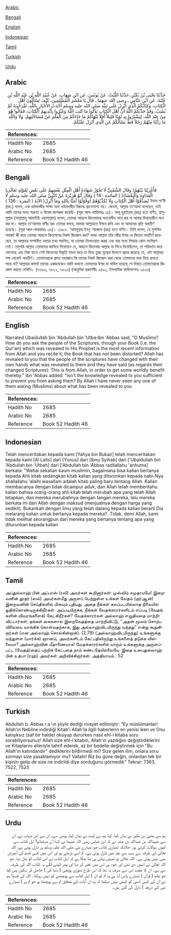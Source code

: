 [Arabic](#arabic)

[Bengali](#bengali)

[English](#english)

[Indonesian](#indonesian)

[Tamil](#tamil)

[Turkish](#turkish)

[Urdu](#urdu)

## Arabic


<div dir="rtl" lang="ar" style={{fontSize:'larger',backgroundColor:'#f8f9fa',padding:20}}>
حَدَّثَنَا يَحْيَى بْنُ بُكَيْرٍ، حَدَّثَنَا اللَّيْثُ، عَنْ يُونُسَ، عَنِ ابْنِ شِهَابٍ، عَنْ عُبَيْدِ اللَّهِ بْنِ عَبْدِ اللَّهِ بْنِ عُتْبَةَ، عَنِ ابْنِ عَبَّاسٍ ـ رضى الله عنهما ـ قَالَ يَا مَعْشَرَ الْمُسْلِمِينَ، كَيْفَ تَسْأَلُونَ أَهْلَ الْكِتَابِ، وَكِتَابُكُمُ الَّذِي أُنْزِلَ عَلَى نَبِيِّهِ صلى الله عليه وسلم أَحْدَثُ الأَخْبَارِ بِاللَّهِ، تَقْرَءُونَهُ لَمْ يُشَبْ، وَقَدْ حَدَّثَكُمُ اللَّهُ أَنَّ أَهْلَ الْكِتَابِ بَدَّلُوا مَا كَتَبَ اللَّهُ وَغَيَّرُوا بِأَيْدِيهِمُ الْكِتَابَ، فَقَالُوا هُوَ مِنْ عِنْدِ اللَّهِ، لِيَشْتَرُوا بِهِ ثَمَنًا قَلِيلاً أَفَلاَ يَنْهَاكُمْ مَا جَاءَكُمْ مِنَ الْعِلْمِ عَنْ مُسَاءَلَتِهِمْ، وَلاَ وَاللَّهِ مَا رَأَيْنَا مِنْهُمْ رَجُلاً قَطُّ يَسْأَلُكُمْ عَنِ الَّذِي أُنْزِلَ عَلَيْكُمْ‏.‏
</div>
<div style={{backgroundColor:'#f8f9fa',padding:20, marginBottom: 10}}><table> <thead> <tr> <th>References:</th> <th></th> </tr> </thead> <tbody><tr><td>Hadith No</td><td>2685</td></tr><tr><td>Arabic No</td><td>2685</td></tr><tr><td>Reference</td><td>Book 52 Hadith 46</td></tr></tbody></table></div>

## Bengali


<div dir="ltr" lang="bn" style={{fontSize:'larger',backgroundColor:'#f8f9fa',padding:20}}>
(وَقَالَ الشَّعْبِيُّ لَا تَجُوْزُ شَهَادَةُ أَهْلِ الْمِلَلِ بَعْضِهِمْ عَلَى بَعْضٍ لِقَوْلِهِ تَعَالَى )فَأَغْرَيْنَا بَيْنَهُمُ الْعَدَاوَةَ وَالْبَغْضَاءَ( ( المائدة : 14 ) وَقَالَ أَبُوْ هُرَيْرَةَ عَنْ النَّبِيِّ صلى الله عليه وسلم لَا تُصَدِّقُوْا أَهْلَ الْكِتَابِ وَلَا تُكَذِّبُوْهُمْ )وَقُوْلُوْا آمَنَّا بِاللهِ وَمَآ أُنْزِلَ( الآيَةَ ( البقرة : 136 ) ইমাম শা‘বী (রহ.) বলেন, এক ধর্মাবলম্বীর সাক্ষ্য অন্য ধর্মাবলম্বীর বিরুদ্ধে গ্রহণযোগ্য নয়। কেননা, আল্লাহ তা‘আলা বলেছেন, তাই আমি তাদের মধ্যে শত্রুতা ও বিদ্বেষ জাগরুক করেছি- (সূরা আল-মায়িদাহঃ ১৪)। আবূ হুরাইরাহ্ (রাঃ) হতে বর্ণিত, রাসূলুল্লাহ (সাল্লাল্লাহু আলাইহি ওয়াসাল্লাম) বলেন, তোমরা আহলে কিতাবদের সত্যবাদীও মনে কর না আবার মিথ্যাচারীও মনে কর না। আল্লাহ তা‘আলার বাণীঃ বরং তোমরা বলবে, আমরা আল্লাহতে ঈমান রাখি এবং যা আমাদের প্রতি অবতীর্ণ হয়েছে। (সূরা আল-বাকারাহঃ ৩৬)। ২৬৮৫. ‘আবদুল্লাহ ইবনু ‘আব্বাস (রাঃ) হতে বর্ণিত। তিনি বলেন, হে মুসলিম সমাজ! কী করে তোমরা আহলে কিতাবদের নিকট জিজ্ঞেস কর? অথচ আল্লাহ তাঁর নবীর উপর যে কিতাব অবতীর্ণ করেছেন, তা আল্লাহর সম্পর্কিত নবতর তথ্য সম্বলিত, যা তোমরা তিলাওয়াত করছ এবং যার মধ্যে মিথ্যার কোন সংমিশ্রণ নেই। তদুপরি আল্লাহ তোমাদের জানিয়ে দিয়েছেন যে, আহলে কিতাবরা আল্লাহ যা লিখে দিয়েছিলেন, তা পরিবর্তন করে ফেলেছে এবং নিজ হাতে সেই কিতাবের বিকৃতি সাধন করে তা দিয়ে তুচ্ছ মূল্যের উদ্দেশে প্রচার করেছে যে, এটা আল্লাহর পক্ষ থেকেই অবতীর্ণ। তোমাদেরকে প্রদত্ত মহাজ্ঞান কি তাদের নিকট জিজ্ঞেস করা থেকে তোমাদের বাধা দিয়ে রাখতে পারে না? আল্লাহর কসম! তাদের একজনকেও আমি কখনো তোমাদের উপর যা নাযিল হয়েছে সে বিষয়ে তোমাদেরকে জিজ্ঞেস করতে দেখিনি। (৭৩৬৩, ৭৫২২, ৭৫২৩) (আধুনিক প্রকাশনীঃ ২৪৯০, ইসলামিক ফাউন্ডেশনঃ ২৫০৬)
</div>
<div style={{backgroundColor:'#f8f9fa',padding:20, marginBottom: 10}}><table> <thead> <tr> <th>References:</th> <th></th> </tr> </thead> <tbody><tr><td>Hadith No</td><td>2685</td></tr><tr><td>Arabic No</td><td>2685</td></tr><tr><td>Reference</td><td>Book 52 Hadith 46</td></tr></tbody></table></div>

## English


<div dir="ltr" lang="en" style={{fontSize:'larger',backgroundColor:'#f8f9fa',padding:20}}>
Narrated Ubaidullah bin 'Abdullah bin 'Utba:Ibn 'Abbas said, "O Muslims? How do you ask the people of the Scriptures, though your Book (i.e. the Qur'an) which was revealed to His Prophet is the most recent information from Allah and you recite it, the Book that has not been distorted? Allah has revealed to you that the people of the scriptures have changed with their own hands what was revealed to them and they have said (as regards their changed Scriptures): This is from Allah, in order to get some worldly benefit thereby." Ibn 'Abbas added: "Isn't the knowledge revealed to you sufficient to prevent you from asking them? By Allah I have never seen any one of them asking (Muslims) about what has been revealed to you
</div>
<div style={{backgroundColor:'#f8f9fa',padding:20, marginBottom: 10}}><table> <thead> <tr> <th>References:</th> <th></th> </tr> </thead> <tbody><tr><td>Hadith No</td><td>2685</td></tr><tr><td>Arabic No</td><td>2685</td></tr><tr><td>Reference</td><td>Book 52 Hadith 46</td></tr></tbody></table></div>

## Indonesian


<div dir="ltr" lang="id" style={{fontSize:'larger',backgroundColor:'#f8f9fa',padding:20}}>
Telah menceritakan kepada kami [Yahya bin Bukair] telah menceritakan kepada kami [Al Laits] dari [Yunus] dari [Ibnu Syihab] dari ['Ubaidullah bin 'Abdullah bin 'Utbah] dari ['Abdullah bin 'Abbas radliallahu 'anhuma] berkata: "Wahai sekalian kaum muslimin, bagaimana bisa kalian bertanya kepada Ahli kitab sedangkan kitab kalian yang diturunkan kepada nabi-Nya shallallahu 'alaihi wasallam adalah kitab paling baru tentang Allah. Kalian membacanya dengan tidak dicampur aduk, dan Allah telah memberitahu kalian bahwa orang-orang ahli kitab telah merubah apa yang telah Allah tetapkan, dan mereka merubahnya dengan tangan mereka, lalu mereka berkata ini dari Allah dengan maksud (menjualnya dengan harga yang sedikit). Bukankah dengan ilmu yang telah datang kepada kalian berarti Dia melarang kalian untuk bertanya kepada mereka?. Tidak, demi Allah, kami tidak melihat seorangpun dari mereka yang bertanya tentang apa yang diturunkan kepada kalian
</div>
<div style={{backgroundColor:'#f8f9fa',padding:20, marginBottom: 10}}><table> <thead> <tr> <th>References:</th> <th></th> </tr> </thead> <tbody><tr><td>Hadith No</td><td>2685</td></tr><tr><td>Arabic No</td><td>2685</td></tr><tr><td>Reference</td><td>Book 52 Hadith 46</td></tr></tbody></table></div>

## Tamil


<div dir="ltr" lang="ta" style={{fontSize:'larger',backgroundColor:'#f8f9fa',padding:20}}>
அப்துல்லாஹ் பின் அப்பாஸ் (ரலி) அவர்கள் கூறினார்கள்: முஸ்லிம் சமுதாயமே! இறைவனின் தூதர் (ஸல்) அவர்கள்மீது அருளப் பெற்றுள்ள உங்கள் வேதம் (குர்ஆன்) இறைவனின் செய்திகளில் மிகவும் புதியது. அதை நீங்கள் கலப்படமில்லாத நிலையில் ஓதிக்கொண்டிருக்கிறீர்கள். அப்படியிருக்க, நீங்கள் வேதக்காரர்களிடம் எப்படி (வேதங் களின் விவரங்களைக்) கேட்கிறீர்கள்? வேதக்காரர்கள் அல்லாஹ் எழுதியதை மாற்றிவிட்டார்கள்; தங்கள் கைகளால் இறைவேதத்தை மாற்றிவிட்டு, ‘‘அதன் மூலம் சொற்ப விலையை வாங்கிக் கொள்வதற்காக, இது அல்லாஹ்விடமிருந்து வந்தது” என்று கூறுகிறார்கள் (என அல்லாஹ் சொல்கின்றான்). (2:79) (அல்லாஹ்விடமிருந்து) உங்களுக்கு வந்துள்ள (மார்க்க) ஞானம், அவர்களிடம் கேட்பதிலிருந்து உங்களைத் தடுக்க வில்லையா? அல்லாஹ்வின் மீதாணையாக! வேதக்காரர்களில் யாரும் உங்களுக்கு அருளப்பட்ட (வேதத்)தைப் பற்றிக் கேட்பதை நாம் கண்டதேயில்லையே. இதை உபைதுல்லாஹ் பின் உத்பா (ரஹ்) அவர்கள் அறிவிக்கிறார்கள். அத்தியாயம் : 52
</div>
<div style={{backgroundColor:'#f8f9fa',padding:20, marginBottom: 10}}><table> <thead> <tr> <th>References:</th> <th></th> </tr> </thead> <tbody><tr><td>Hadith No</td><td>2685</td></tr><tr><td>Arabic No</td><td>2685</td></tr><tr><td>Reference</td><td>Book 52 Hadith 46</td></tr></tbody></table></div>

## Turkish


<div dir="ltr" lang="tr" style={{fontSize:'larger',backgroundColor:'#f8f9fa',padding:20}}>
Abdullah b. Abbas r.a.'ın şöyle dediği rivayet edilmiştir: "Ey müslümanlar! Allah'ın Nebiine indirdiği Kitab'ı Allah'la ilgili haberlerin en yenisi iken ve Onu katışıksız (saf bir halde) okuyup dururken nasıl ehl-i kitaba soru sorabiliyorsunuz! Allah size ehl-i kitabın, Allah'ın yazdığını değiştirdiklerini ve Kitaplarını elleriyle tahrif ederek, az bir bedelle değiştirmek için "Bu Allah'ın katındandır" dediklerini bildirmedi mi? Size gelen ilim, onlara soru sormayı size yasaklamıyor mu? Vallahi! Biz bu güne değin, onlardan tek bir kişinin gelip de size ne indirildi diye sorduğunu görmedik" Tekrar: 7363, 7522, 7523
</div>
<div style={{backgroundColor:'#f8f9fa',padding:20, marginBottom: 10}}><table> <thead> <tr> <th>References:</th> <th></th> </tr> </thead> <tbody><tr><td>Hadith No</td><td>2685</td></tr><tr><td>Arabic No</td><td>2685</td></tr><tr><td>Reference</td><td>Book 52 Hadith 46</td></tr></tbody></table></div>

## Urdu


<div dir="rtl" lang="ur" style={{fontSize:'larger',backgroundColor:'#f8f9fa',padding:20}}>
ہم سے یحییٰ بن بکیر نے بیان کیا، کہا ہم سے لیث نے بیان کیا، یونس سے، ان سے ابن شہاب نے، ان سے عبیداللہ بن عبداللہ بن عتبہ نے کہ ابن عباس رضی اللہ عنہما نے کہا، اے مسلمانو! اہل کتاب سے کیوں سوالات کرتے ہو۔ حالانکہ تمہاری کتاب جو تمہارے نبی صلی اللہ علیہ وسلم پر نازل ہوئی ہے، اللہ تعالیٰ کی طرف سے سب سے بعد میں نازل ہوئی ہے۔ تم اسے پڑھتے ہو اور اس میں کسی قسم کی آمیزش بھی نہیں ہوئی ہے۔ اللہ تعالیٰ تو تمہیں پہلے ہی بتا چکا ہے کہ اہل کتاب نے اس کتاب کو بدل دیا، جو اللہ تعالیٰ نے انہیں دی تھی اور خود ہی اس میں تغیر کر دیا اور پھر کہنے لگے یہ کتاب اللہ کی طرف سے ہے۔ ان کا مقصد اس سے صرف یہ تھا کہ اس طرح تھوڑی پونجی ( دنیا کی ) حاصل کر سکیں پس کیا جو علم ( قرآن ) تمہارے پاس آیا ہے وہ تم کو ان ( اہل کتاب سے پوچھنے کو نہیں روکتا۔ اللہ کی قسم! ہم نے ان کے کسی آدمی کو کبھی نہیں دیکھا کہ وہ ان آیات کے متعلق تم سے پوچھتا ہو جو تم پر ( تمہارے نبی کے ذریعہ ) نازل کی گئی ہیں۔
</div>
<div style={{backgroundColor:'#f8f9fa',padding:20, marginBottom: 10}}><table> <thead> <tr> <th>References:</th> <th></th> </tr> </thead> <tbody><tr><td>Hadith No</td><td>2685</td></tr><tr><td>Arabic No</td><td>2685</td></tr><tr><td>Reference</td><td>Book 52 Hadith 46</td></tr></tbody></table></div>